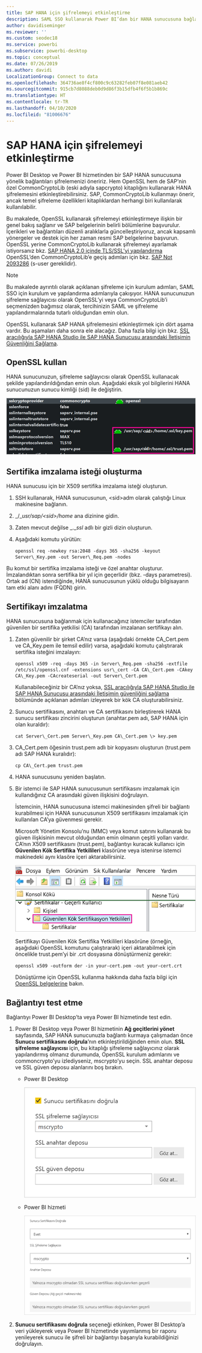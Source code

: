 ```yaml
---
title: SAP HANA için şifrelemeyi etkinleştirme
description: SAML SSO kullanarak Power BI’dan bir HANA sunucusuna bağlanırken bağlantıyı şifrelemeyi öğrenin.
author: davidiseminger
ms.reviewer: ''
ms.custom: seodec18
ms.service: powerbi
ms.subservice: powerbi-desktop
ms.topic: conceptual
ms.date: 07/26/2019
ms.author: davidi
LocalizationGroup: Connect to data
ms.openlocfilehash: 364736ae8f4cf800c9c63282feb07f8e081aeb42
ms.sourcegitcommit: 915cb7d8088deb0d9d86f3b15dfb4f6f5b1b869c
ms.translationtype: HT
ms.contentlocale: tr-TR
ms.lasthandoff: 04/10/2020
ms.locfileid: "81006676"
---
```

# <a name="enable-encryption-for-sap-hana"></a>SAP HANA için şifrelemeyi etkinleştirme

Power BI Desktop ve Power BI hizmetinden bir SAP HANA sunucusuna yönelik bağlantıları şifrelemenizi öneririz. Hem OpenSSL hem de SAP'nin özel CommonCryptoLib (eski adıyla sapcrypto) kitaplığını kullanarak HANA şifrelemesini etkinleştirebilirsiniz. SAP, CommonCryptoLib kullanmayı önerir, ancak temel şifreleme özellikleri kitaplıklardan herhangi biri kullanılarak kullanılabilir.

Bu makalede, OpenSSL kullanarak şifrelemeyi etkinleştirmeye ilişkin bir genel bakış sağlanır ve SAP belgelerinin belirli bölümlerine başvurulur. İçerikleri ve bağlantıları düzenli aralıklarla güncelleştiriyoruz, ancak kapsamlı yönergeler ve destek için her zaman resmi SAP belgelerine başvurun. OpenSSL yerine CommonCryptoLib kullanarak şifrelemeyi ayarlamak istiyorsanız bkz. [SAP HANA 2.0 içinde TLS/SSL’yi yapılandırma](https://blogs.sap.com/2018/11/13/how-to-configure-tlsssl-in-sap-hana-2.0/) OpenSSL’den CommonCryptoLib’e geçiş adımları için bkz. [SAP Not 2093286](https://launchpad.support.sap.com/#/notes/2093286) (s-user gereklidir).

> [!NOTE]
> Bu makalede ayrıntılı olarak açıklanan şifreleme için kurulum adımları, SAML SSO için kurulum ve yapılandırma adımlarıyla çakışıyor. HANA sunucunuzun şifreleme sağlayıcısı olarak OpenSSL’yi veya CommonCryptoLib’i seçmenizden bağımsız olarak, tercihinizin SAML ve şifreleme yapılandırmalarında tutarlı olduğundan emin olun.

OpenSSL kullanarak SAP HANA şifrelemesini etkinleştirmek için dört aşama vardır. Bu aşamaları daha sonra ele alacağız.  Daha fazla bilgi için bkz. [SSL aracılığıyla SAP HANA Studio ile SAP HANA Sunucusu arasındaki İletişimin Güvenliğini Sağlama](https://blogs.sap.com/2015/09/28/securing-the-communication-between-sap-hana-studio-and-sap-hana-server-through-ssl/).

## <a name="use-openssl"></a>OpenSSL kullan

HANA sunucunuzun, şifreleme sağlayıcısı olarak OpenSSL kullanacak şekilde yapılandırıldığından emin olun. Aşağıdaki eksik yol bilgilerini HANA sunucunuzun sunucu kimliği (sid) ile değiştirin.

![OpenSSL şifreleme sağlayıcısı](media/desktop-sap-hana-encryption/ssl-crypto-provider.png)

## <a name="create-a-certificate-signing-request"></a>Sertifika imzalama isteği oluşturma

HANA sunucusu için bir X509 sertifika imzalama isteği oluşturun.

1. SSH kullanarak, HANA sunucusunun, \<sid\>adm olarak çalıştığı Linux makinesine bağlanın.

1. _/__usr/sap/\<sid\>/home_ ana dizinine gidin.

1. Zaten mevcut değilse _.__ssl_ adlı bir gizli dizin oluşturun.

1. Aşağıdaki komutu yürütün:

    ```
    openssl req -newkey rsa:2048 -days 365 -sha256 -keyout Server\_Key.pem -out Server\_Req.pem -nodes
    ```

Bu komut bir sertifika imzalama isteği ve özel anahtar oluşturur. İmzalandıktan sonra sertifika bir yıl için geçerlidir (bkz. -days parametresi). Ortak ad (CN) istendiğinde, HANA sunucusunun yüklü olduğu bilgisayarın tam etki alanı adını (FQDN) girin.

## <a name="get-the-certificate-signed"></a>Sertifikayı imzalatma

HANA sunucusuna bağlanmak için kullanacağınız istemciler tarafından güvenilen bir sertifika yetkilisi (CA) tarafından imzalanan sertifikayı alın.

1. Zaten güvenilir bir şirket CA’nız varsa (aşağıdaki örnekte CA\_Cert.pem ve CA\_Key.pem ile temsil edilir) varsa, aşağıdaki komutu çalıştırarak sertifika isteğini imzalayın:

    ```
    openssl x509 -req -days 365 -in Server\_Req.pem -sha256 -extfile /etc/ssl/openssl.cnf -extensions usr\_cert -CA CA\_Cert.pem -CAkey CA\_Key.pem -CAcreateserial -out Server\_Cert.pem
    ```

    Kullanabileceğiniz bir CA’nız yoksa, [SSL aracılığıyla SAP HANA Studio ile SAP HANA Sunucusu arasındaki İletişimin güvenliğini sağlama](https://blogs.sap.com/2015/09/28/securing-the-communication-between-sap-hana-studio-and-sap-hana-server-through-ssl/) bölümünde açıklanan adımları izleyerek bir kök CA oluşturabilirsiniz.

1. Sunucu sertifikasını, anahtarı ve CA sertifikasını birleştirerek HANA sunucu sertifikası zincirini oluşturun (anahtar.pem adı, SAP HANA için olan kuraldır):

    ```
    cat Server\_Cert.pem Server\_Key.pem CA\_Cert.pem \> key.pem
    ```

1. CA\_Cert.pem öğesinin trust.pem adlı bir kopyasını oluşturun (trust.pem adı SAP HANA kuralıdır):

    ```
    cp CA\_Cert.pem trust.pem
    ```

1. HANA sunucusunu yeniden başlatın.

1. Bir istemci ile SAP HANA sunucusunun sertifikasını imzalamak için kullandığınız CA arasındaki güven ilişkisini doğrulayın.

    İstemcinin, HANA sunucusuna istemci makinesinden şifreli bir bağlantı kurabilmesi için HANA sunucusunun X509 sertifikasını imzalamak için kullanılan CA’ya güvenmesi gerekir.

    Microsoft Yönetim Konsolu’nu (MMC) veya komut satırını kullanarak bu güven ilişkisinin mevcut olduğundan emin olmanın çeşitli yolları vardır. CA’nın X509 sertifikasını (trust.pem), bağlantıyı kuracak kullanıcı için **Güvenilen Kök Sertifika Yetkilileri** klasörüne veya istenirse istemci makinedeki aynı klasöre içeri aktarabilirsiniz.

    ![Güvenilen Kök Sertifikasyon Yetkilileri klasörü](media/desktop-sap-hana-encryption/trusted-root-certification.png)

    Sertifikayı Güvenilen Kök Sertifika Yetkilileri klasörüne (örneğin, aşağıdaki OpenSSL komutunu çalıştırarak) içeri aktarabilmek için öncelikle trust.pem’yi bir .crt dosyasına dönüştürmeniz gerekir:

    ```
    openssl x509 -outform der -in your-cert.pem -out your-cert.crt
    ```
    
    Dönüştürme için OpenSSL kullanma hakkında daha fazla bilgi için [OpenSSL belgelerine](https://www.openssl.org/docs/man1.0.2/man3/x509.html) bakın.

## <a name="test-the-connection"></a>Bağlantıyı test etme

Bağlantıyı Power BI Desktop’ta veya Power BI hizmetinde test edin.

1. Power BI Desktop veya Power BI hizmetinin **Ağ geçitlerini yönet** sayfasında, SAP HANA sunucunuzla bağlantı kurmaya çalışmadan önce **Sunucu sertifikasını doğrula**’nın etkinleştirildiğinden emin olun. **SSL şifreleme sağlayıcısı** için, bu kitaplığı şifreleme sağlayıcınız olarak yapılandırmış olmanız durumunda, OpenSSL kurulum adımlarını ve commoncrypto’yu izlediyseniz, mscrypto’yu seçin. SSL anahtar deposu ve SSL güven deposu alanlarını boş bırakın.

    - Power BI Desktop

        ![Sunucu sertifikasını doğrulama - hizmet](media/desktop-sap-hana-encryption/validate-server-certificate-service.png)

    - Power BI hizmeti

        ![Sunucu sertifikasını doğrulama - masaüstü](media/desktop-sap-hana-encryption/validate-server-certificate-desktop.png)

1. **Sunucu sertifikasını doğrula** seçeneği etkinken, Power BI Desktop’a veri yükleyerek veya Power BI hizmetinde yayımlanmış bir raporu yenileyerek sunucu ile şifreli bir bağlantıyı başarıyla kurabildiğinizi doğrulayın.
